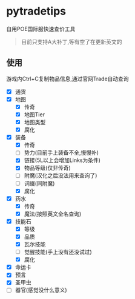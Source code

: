 # pytradetips

自用POE国际服快速查价工具

>目前只支持A大补丁,等有空了在更新英文的

## 使用
游戏内Ctrl+C复制物品信息,通过官网Trade自动查询

- [x] 通货
- [x] 地图
  - [x] 传奇
  - [x] 地图Tier
  - [x] 地图类型
  - [x] 腐化
- [x] 装备
  - [x] 传奇
  - [ ] 势力(目前手上装备不全,慢慢补)
  - [x] 链接(5L以上会增加Links为条件)
  - [x] 物品等级(仅非传奇)
  - [ ] 附魔(汉化之后没法用来查询了)
  - [ ] 词缀(同附魔)
  - [x] 腐化
- [x] 药水
  - [x] 传奇
  - [x] 魔法(按照英文全名查询)
- [x] 技能石
  - [x] 等级
  - [x] 品质
  - [x] 瓦尔技能
  - [ ] 觉醒技能(手上没有还没试过)
  - [x] 腐化
- [x] 命运卡
- [x] 预言
- [x] 圣甲虫
- [ ] 器官(感觉没什么意义)
